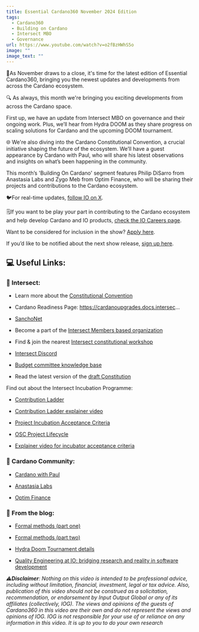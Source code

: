 ```yaml
---
title: Essential Cardano360 November 2024 Edition
tags:
  - Cardano360
  - Building on Cardano
  - Intersect MBO
  - Governance
url: https://www.youtube.com/watch?v=o2fBzHWhS5o
image: ""
image_text: ""
---
```


🍂As November draws to a close, it's time for the latest edition of Essential Cardano360, bringing you the newest updates and developments from across the Cardano ecosystem.

🔍 As always, this month we're bringing you exciting developments from across the Cardano space.

First up, we have an update from Intersect MBO on governance and their ongoing work. Plus, we’ll hear from Hydra DOOM as they share progress on scaling solutions for Cardano and the upcoming DOOM tournament.

🌐 We're also diving into the Cardano Constitutional Convention, a crucial initiative shaping the future of the ecosystem. We’ll have a guest appearance by Cardano with Paul, who will share his latest observations and insights on what’s been happening in the community.

This month’s 'Building On Cardano' segment features Philip DiSarro from Anastasia Labs and Zygo Meb from Optim Finance, who will be sharing their projects and contributions to the Cardano ecosystem.

🐦For real-time updates, [follow IO on X](https://x.com/InputOutputHK).

🗒️If you want to be play your part in contributing to the Cardano ecosystem and help develop Cardano and IO products, [check the IO Careers page](https://iohk.link/3TlsMgH).

Want to be considered for inclusion in the show? [Apply here](https://www.youtube.com/redirect?event=video_description&redir_token=QUFFLUhqbWx2Yk96QmI2bWFUYURyTXByQjJPYnptd1MtUXxBQ3Jtc0trSEVBamFvNDY0enRZejdYWGpHOG05ZmRJU21CYkpIQkJ3WjZBa2FMRi1CRXZLLXNlNmdDajY2R19DdVNBN2FsQjZoRDhmWkozejhmdldxbUQyRnJ2ZUpUZC03eXk1NlJOZUNEU0dTRmFadjdmYmU1QQ&q=https%3A%2F%2Flanding.essentialcardano.io%2F360-project-details&v=o2fBzHWhS5o).

If you’d like to be notified about the next show release, [sign up here](https://www.youtube.com/redirect?event=video_description&redir_token=QUFFLUhqbl9URHJnVy1heU1uWGU0RVllMERHODlUcG82UXxBQ3Jtc0ttVFhsQUs3amFheWQ4ZEppYlYxS3VlQnFCdGtQanUwVkRGdkI0YzRqbDVPbjQ1Nl9rdlAxQk5QS1ktb2RITzVOT2pGRDVZV1B0STlmTXBva0k4N0h6cC1kZmhwTklfT1czMElyY3RWMWtGTThKaVp2RQ&q=https%3A%2F%2Flanding.essentialcardano.io%2F360-newsletter-sign-up&v=o2fBzHWhS5o).

## 💻 Useful Links:

### 🔗 Intersect:

*   Learn more about the [Constitutional Convention](https://cardanoconvention.com/ )
    
*   Cardano Readiness Page: https://cardanoupgrades.docs.intersec...
    
*   [SanchoNet](https://sancho.network/)
    
*   Become a part of the [Intersect Members based organization](https://www.intersectmbo.org/)
    
*   Find & join the nearest [Intersect constitutional workshop](https://lu.ma/constitution)
    
*   [Intersect Discord](https://www.youtube.com/redirect?event=video_description&redir_token=QUFFLUhqbmdrYzk5M19uUGZ5Y0YzRTFfUkhEMmtaSmFlUXxBQ3Jtc0tuQlN5WWw5OU5zc0pLYTUxV0ZweFRYUUJoc2phcDM3a1Z4RjdUNzJ0RGl5dVRiRVZjeWRkV0lIalBNMS05dDAyM1hPcjI1MlRSSE5SNDB0U3JXTjM3RW13U1ZZWWRqYlBpS0VxVXhCYnhFZGNHQWVlaw&q=https%3A%2F%2Fdiscord.com%2Fchannels%2F1136727663583698984%2F1243451569492725760&v=o2fBzHWhS5o)
    
*   [Budget committee knowledge base](https://www.youtube.com/redirect?event=video_description&redir_token=QUFFLUhqa3FKejlBYUNFb3JJSUdxMEQ1bGktXzZIS3RHZ3xBQ3Jtc0tuMWp1djZOWDZRbkFucXR2ZU00azl1YjZuU29PUFlOSlRJbzd2eWRBNjRTcHFTempUVlBybUFtNS1mOG1pQjYzelJsNXVGLWRxWERiUk9ta2FJZ0x5eUMwdDI4dmZBMXQxQm00TndfaTFZWm53OXFlWQ&q=https%3A%2F%2Fdocs.intersectmbo.org%2Fintersect-overview%2Fintersect-committees%2Fbudget-committee&v=o2fBzHWhS5o)
    
*   Read the latest version of the [draft Constitution](https://bit.ly/latestconstitution)
    

Find out about the Intersect Incubation Programme:

*   [Contribution Ladder](https://www.youtube.com/redirect?event=video_description&redir_token=QUFFLUhqbXlUc0JOZllIb05aUmZ2a3FiYUtiRzdSd0Vpd3xBQ3Jtc0ttYkFDeF9Pei1CVlNMci15cVMxWl9NQ2hJYXdTYUpvMVRoUmZzM3NXOW83R0QtM3VEWkNjaGxrS3I0RUdzNjZlV3ZFSnpsRDRWYU9WQjF5UlVhaVlGbDRBbUtCaWJMSGFoeWVHbnN6WGFzaUxUcVFVaw&q=https%3A%2F%2Fdocs.google.com%2Fdocument%2Fd%2F1eSqPsSg-lAfnCltNB0PDr8nyI3pOsSLhW6W1BIjY_W4%2Fedit%3Ftab%3Dt.0&v=o2fBzHWhS5o)
    
*   [Contribution Ladder explainer video](https://www.youtube.com/watch?v=u4nFtBmW0ns&list=PLRiBopPuugERP0EzNVZNwK6fes4i5NRs4&index=7&t=0s)
    

*   [Project Incubation Acceptance Criteria](https://www.youtube.com/redirect?event=video_description&redir_token=QUFFLUhqa1lkQU02NlVDT0k0Y2Z6b3dPeDVTcWFTTFFwQXxBQ3Jtc0ttUi1kZmdmSlJZMEV5NUtaMENtdzFrREpkNUNSWGxlTnk4NHFYYUVZREN0TkpVLTVzZkgzNlR3SGZzOVpReUJGZW8xQUg5cEc1dWpWMVhuVGdENExBRmt4d2tqXzBMS0lqYjNPRHBxdjRkWlFGdDV6MA&q=https%3A%2F%2Fdocs.google.com%2Fdocument%2Fd%2F1RowBoeKX_3a62js9YuALFqTwsadMkv-ObxkDVrt7o50%2Fedit%3Ftab%3Dt.0%23heading%3Dh.6cn3qwth9hx4&v=o2fBzHWhS5o)
    
*   [OSC Project Lifecycle](https://www.youtube.com/redirect?event=video_description&redir_token=QUFFLUhqazdKSUdjamF4YnNBVkxkaUZDaW5sWkZkeWlnUXxBQ3Jtc0tuSjBoUV9JcnQyMVlIdlY0MFpaRkpXRDFFcEhzZTlRUmZFNmZQWWZ6RS1aUnMwLTdZNV8xbk1oU1E1NWx0ZE1zcU5fMG8zb19ELUhMcTVDRk10V3pod0tmbVRNVGVLZlQ4VUJFRGpVMlRoalVZZFotVQ&q=https%3A%2F%2Fopensourcecommittee.docs.intersectmbo.org%2Fworking-groups%2Fproject-incubation-working-group%2Fproject-incubation-lifecycle-framework&v=o2fBzHWhS5o)
    
*   [Explainer video for incubator acceptance criteria](https://www.youtube.com/watch?v=eThpFGRFq0I&list=PLRiBopPuugERP0EzNVZNwK6fes4i5NRs4&index=8&t=0s)
    

### 🔗 Cardano Community:

*   [Cardano with Paul](https://www.youtube.com/channel/UCcd9Ts46yNtjHayRPVLl0wQ)
    
*   [Anastasia Labs](https://anastasialabs.com/)
    
*   [Optim Finance](https://www.optim.finance/)
    

### 🔗 From the blog:

*   [Formal methods (part one)](https://www.youtube.com/redirect?event=video_description&redir_token=QUFFLUhqbW04T3dGTktnV0haVFF4dklZRjg0a1FGUWo2UXxBQ3Jtc0ttYW9BRFdyMFNUcnZESkJvUDM4d2FRajJlLWZiVnZjX1gwblJQSnJLeW1lS0sycE1ScTRJV2tWNV96UlhvYUlFS1ktSlNBQjdiT0pjS0xqSkY1LU1PcXhBMGhQV056WHFzakNVZU5YUXVoLUZocU1oUQ&q=https%3A%2F%2Fiohk.io%2Fen%2Fblog%2Fposts%2F2024%2F11%2F25%2Ffrom-theory-to-implementation-why-formal-methods-in-blockchain-development-matter%2F&v=o2fBzHWhS5o)
    
*   [Formal methods (part two)](https://www.youtube.com/redirect?event=video_description&redir_token=QUFFLUhqbFlFaTU4dW5uWXppZHktb3h2cHNNbkNYZ1pOQXxBQ3Jtc0trUW5iTnUyUmc3N2x0RE0xYlJIay1PX2o5WmE1bFpxSmpOX0cza3c0SGZnM1NSejBmalZHcVRyeXlvX0lScF8xOC0wWVlPSXVsWXZrYXpZbGlzam5CaXc2bHA0Wkk4QTdGLWY4YXZjSE1EYzQ4MFdybw&q=https%3A%2F%2Fiohk.io%2Fen%2Fblog%2Fposts%2F2024%2F11%2F26%2Fapplying-formal-methods-at-input-output-real-world-examples%2F&v=o2fBzHWhS5o)
    
*   [Hydra Doom Tournament details](https://www.youtube.com/redirect?event=video_description&redir_token=QUFFLUhqbl84bG5sMUd3M1J3VEFlZlBrVHhIYVdPYVlOQXxBQ3Jtc0tsTlZGRzdOaWVnSDdhZVo2N1lJWEFfb2gxdFJIS1ZySWp2WXNyLWxOb01xc3ZmSy1iUG5pYU9IVmFBaGVsT19zWHN3dG5RWnhhdFRNbElURUo5Q2ktZFJIak9Tb3hsYmlDZFdXSzk0Z2hEVzd5bmktZw&q=https%3A%2F%2Fiohk.io%2Fen%2Fblog%2Fposts%2F2024%2F11%2F22%2Fhydra-doom-tournament%2F&v=o2fBzHWhS5o)
    
*   [Quality Engineering at IO: bridging research and reality in software development](https://www.youtube.com/redirect?event=video_description&redir_token=QUFFLUhqbjRRRE42MU91NFlYNWtKZDcwUTM4eHZUdUxfZ3xBQ3Jtc0tsSnV5RUdoYnJDMDhDaXNtMFZ3TTN4UnB4NnZwcWpFbTdXaGczN2NGZmZ0enhGei1jUWhpcFh2TzhOR2E5RGIzbE5MWTVyamVmVGZBMHg1dEp0OGIySkRxeUxwLW5iT1liN295VjktRFJhMUdnNGFrZw&q=https%3A%2F%2Fiohk.io%2Fen%2Fblog%2Fposts%2F2024%2F11%2F20%2Fquality-engineering-at-io-bridging-research-and-reality-in-software-development%2F&v=o2fBzHWhS5o)
    

_⚠️_**_Disclaimer_**_: Nothing on this video is intended to be professional advice, including without limitation, financial, investment, legal or tax advice. Also, publication of this video should not be construed as a solicitation, recommendation, or endorsement by Input Output Global or any of its affiliates (collectively, IOG). The views and opinions of the guests of Cardano360 in this video are their own and do not represent the views and opinions of IOG. IOG is not responsible for your use of or reliance on any information in this video. It is up to you to do your own research_
